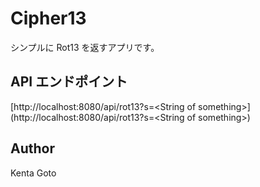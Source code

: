 # Cipher13

シンプルに Rot13 を返すアプリです。

## API エンドポイント
[http://localhost:8080/api/rot13?s=\<String of something\>](http://localhost:8080/api/rot13?s=\<String of something\>)

## Author
Kenta Goto
